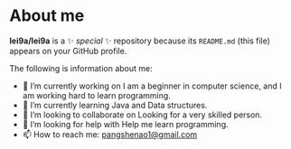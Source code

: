 # About me


**lei9a/lei9a** is a ✨ _special_ ✨ repository because its `README.md` (this file) appears on your GitHub profile.

The following is information about me:

- 🔭 I’m currently working on I am a beginner in computer science, and I am working hard to learn programming.
- 🌱 I’m currently learning Java and Data structures.
- 👯 I’m looking to collaborate on Looking for a very skilled person.
- 🤔 I’m looking for help with Help me learn programming.
- 📫 How to reach me: pangshenao1@gmail.com
